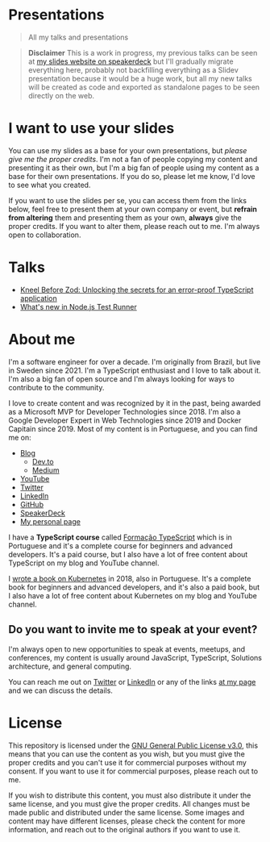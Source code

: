 # Presentations

> All my talks and presentations

> **Disclaimer**
> This is a work in progress, my previous talks can be seen at [my slides website on speakerdeck](https://slides.lsantos.dev) but I'll gradually migrate everything here, probably not backfilling everything as a Slidev presentation because it would be a huge work, but all my new talks will be created as code and exported as standalone pages to be seen directly on the web.

# I want to use your slides

You can use my slides as a base for your own presentations, but *please give me the proper credits*. I'm not a fan of people copying my content and presenting it as their own, but I'm a big fan of people using my content as a base for their own presentations. If you do so, please let me know, I'd love to see what you created.

If you want to use the slides per se, you can access them from the links below, feel free to present them at your own company or event, but **refrain from altering** them and presenting them as your own, **always** give the proper credits. If you want to alter them, please reach out to me. I'm always open to collaboration.

# Talks

- [Kneel Before Zod: Unlocking the secrets for an error-proof TypeScript application](https://lsantos.dev/talks/kneel-before-zod)
- [What's new in Node.js Test Runner](https://lsantos.dev/talks/nodejs-test-runner)

# About me

I'm a software engineer for over a decade. I'm originally from Brazil, but live in Sweden since 2021. I'm a TypeScript enthusiast and I love to talk about it. I'm also a big fan of open source and I'm always looking for ways to contribute to the community.

I love to create content and was recognized by it in the past, being awarded as a Microsoft MVP for Developer Technologies since 2018. I'm also a Google Developer Expert in Web Technologies since 2019 and Docker Capitain since 2019. Most of my content is in Portuguese, and you can find me on:

- [Blog](https://blog.lsantos.dev)
  - [Dev.to](https://devto.lsantos.dev)
  - [Medium](https://medium.lsantos.dev)
- [YouTube](https://youtube.lsantos.dev)
- [Twitter](https://twitter.lsantos.dev)
- [LinkedIn](https://linkedin.lsantos.dev)
- [GitHub](https://github.lsantos.dev)
- [SpeakerDeck](https://slides.lsantos.dev)
- [My personal page](https://lsantos.dev)

I have a **TypeScript course** called [Formação TypeScript](https://formacaots.com.br) which is in Portuguese and it's a complete course for beginners and advanced developers. It's a paid course, but I also have a lot of free content about TypeScript on my blog and YouTube channel.

I [wrote a book on Kubernetes](https://tudosobrekubernetes.tech) in 2018, also in Portuguese. It's a complete book for beginners and advanced developers, and it's also a paid book, but I also have a lot of free content about Kubernetes on my blog and YouTube channel.

## Do you want to invite me to speak at your event?

I'm always open to new opportunities to speak at events, meetups, and conferences, my content is usually around JavaScript, TypeScript, Solutions architecture, and general computing.

You can reach me out on [Twitter](https://twitter.lsantos.dev) or [LinkedIn](https://linkedin.lsantos.dev) or any of the links [at my page](https://lsantos.dev) and we can discuss the details.

# License

This repository is licensed under the [GNU General Public License v3.0](./LICENSE), this means that you can use the content as you wish, but you must give the proper credits and you can't use it for commercial purposes without my consent. If you want to use it for commercial purposes, please reach out to me.

If you wish to distribute this content, you must also distribute it under the same license, and you must give the proper credits. All changes must be made public and distributed under the same license. Some images and content may have different licenses, please check the content for more information, and reach out to the original authors if you want to use it.
